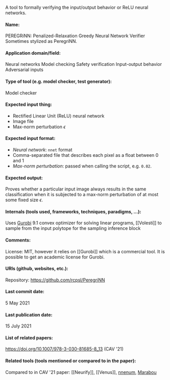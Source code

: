 A tool to formally verifying the input/output behavior or ReLU neural networks.

#### Name:
PEREGRiNN: Penalized-Relaxation Greedy Neural Network Verifier
Sometimes stylized as PeregriNN.

#### Application domain/field:
Neural networks
Model checking
Safety verification
Input-output behavior
Adversarial inputs

#### Type of tool (e.g. model checker, test generator):
Model checker

#### Expected input thing:
- Rectified Linear Unit (ReLU) neural network
- Image file
- Max-norm perturbation $\epsilon$

#### Expected input format:
- *Neural network*: `nnet` format
- Comma-separated file that describes each pixel as a float between 0 and 1
- *Max-norm perturbation*: passed when calling the script, e.g. `0.02`.

#### Expected output:
Proves whether a particular input image always results in the same classification when it is subjected to a max-norm perturbation of at most some fixed size $\epsilon$.

#### Internals (tools used, frameworks, techniques, paradigms, ...):
Uses [Gurobi](Solvers/Gurobi.md) 9.1 convex optimizer for solving linear programs, [[Volesti]] to sample from the input polytope for the sampling inference block

#### Comments:
License: MIT, however it relies on [[Gurobi]] which is a commercial tool. It is possible to get an academic license for Gurobi.

#### URIs (github, websites, etc.):
Repository: https://github.com/rcpsl/PeregriNN

#### Last commit date:
5 May 2021

#### Last publication date:
15 July 2021

#### List of related papers:
https://doi.org/10.1007/978-3-030-81685-8_13 (CAV '21)

#### Related tools (tools mentioned or compared to in the paper):
Compared to in CAV '21 paper: [[Neurify]], [[Venus]], [nnenum](nnenum.md), [Marabou](Marabou.md)
